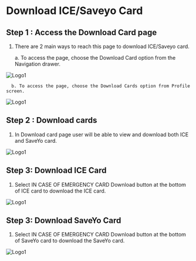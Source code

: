# Download ICE/Saveyo Card

## Step 1 : Access the Download Card page

1.  There are 2 main ways to reach this page to download ICE/Saveyo card.

      a. To access the page, choose the Download Card option from the Navigation drawer.

![Logo1](./images/mobile/signUp/SignUp5.jpg)
            
      b. To access the page, choose the Download Cards option from Profile screen.

![Logo1](./images/mobile/ice-contacts/AddICE4.jpg)

## Step 2 : Download cards

1. In Download card page user will be able to view and download both ICE and SaveYo card.

![Logo1](./images/mobile/download-card/download-card1.jpg)

## Step 3: Download ICE Card

1. Select IN CASE OF EMERGENCY CARD Download button at the bottom of ICE card to download the ICE card.

![Logo1](./images/mobile/download-card/download-card3.jpg)

## Step 3: Download SaveYo Card

1. Select IN CASE OF EMERGENCY CARD Download button at the bottom of SaveYo card to download the SaveYo card.

![Logo1](./images/mobile/download-card/download-card2.jpg)
